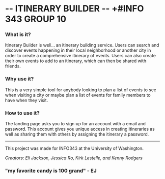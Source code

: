 # -- ITINERARY BUILDER --		+#INFO 343 GROUP 10
	
### What is it? 		
		
Itinerary Builder is well... an itinerary building service. Users can search and discover events happening in their local neighborhood or another city in order to create a comprehensive itinerary of events. Users can also create their own events to add to an itinerary, which can then be shared with friends. 		
		
### Why use it?		
		
This is a very simple tool for anybody looking to plan a list of events to see when visiting a city or maybe plan a list of events for family members to have when they visit. 		
		
### How to use it?		
		
The landing page asks you to sign up for an account with a email and password. This account gives you unique access in creating itineraries as well as sharing them with others by assigning the itinerary a password. 		
		
---		
		
This project was made for INFO343 at the University of Washington.		
		
*Creators: Eli Jackson, Jessica Ro, Kirk Lestelle, and Kenny Rodgers*		
		
### "my favorite candy is 100 grand" - EJ
